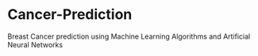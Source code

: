 # Cancer-Prediction
Breast Cancer prediction using Machine Learning Algorithms and Artificial Neural Networks
